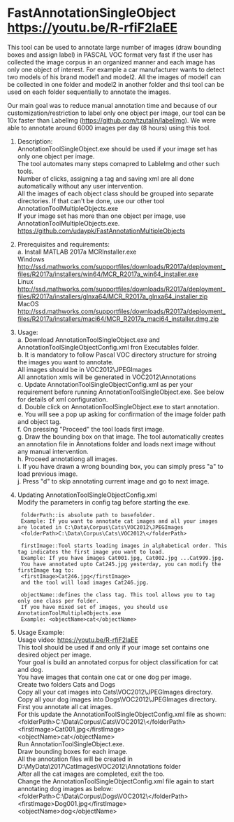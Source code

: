 # FastAnnotationSingleObject  https://youtu.be/R-rfiF2laEE
This tool can be used to annotate large number of images (draw bounding boxes and assign label) in PASCAL VOC format very fast if the user has collected the image corpus in an organized manner and each image has only one object of interest.
For example a car manufacturer wants to detect two models of his brand model1 and model2. All the images of model1 can be collected in one folder and model2 in another folder and thsi tool can be used on each folder sequentially to annotate the images. 

Our main goal was to reduce manual annotation time and because of our customization/restriction to label only one object per image, our tool can be 10x faster than LabelImg (https://github.com/tzutalin/labelImg). We were able to annotate around 6000 images per day (8 hours) using this tool.
 

1. Description: <br>
	AnnotationToolSingleObject.exe should be used if your image set has only one object per image. <br>
	The tool automates many steps comapred to LableImg and other such tools. <br>
	Number of clicks, assigning a tag and saving xml are all done automatically without any user intervention. <br>
	All the images of each object class should be grouped into separate directories. If that can't be done, use our other tool AnnotationToolMultipleObjects.exe  <br> 
	If your image set has more than one object per image, use AnnotationToolMultipleObjects.exe. https://github.com/udaypk/FastAnnotationMultipleObjects <br>

2. Prerequisites and requirements:<br>
	a. Install MATLAB 2017a MCRInstaller.exe <br>
	   Windows http://ssd.mathworks.com/supportfiles/downloads/R2017a/deployment_files/R2017a/installers/win64/MCR_R2017a_win64_installer.exe <br>
	   Linux   http://ssd.mathworks.com/supportfiles/downloads/R2017a/deployment_files/R2017a/installers/glnxa64/MCR_R2017a_glnxa64_installer.zip <br>
	   MacOS   http://ssd.mathworks.com/supportfiles/downloads/R2017a/deployment_files/R2017a/installers/maci64/MCR_R2017a_maci64_installer.dmg.zip <br>

3. Usage:<br>
	a. Download AnnotationToolSingleObject.exe and AnnotationToolSingleObjectConfig.xml fron Executables folder. <br>
	b. It is mandatory to follow Pascal VOC directory structure for stroing the images you want to annotate. <br>
	      All images should be in VOC2012\JPEGImages <br>
	      All annotation xmls will be generated in VOC2012\Annotations <br>
	c. Update AnnotationToolSingleObjectConfig.xml as per your requirement before running AnnotationToolSingleObject.exe. See below for details of xml configuration. <br>
	d. Double click on AnnotationToolSingleObject.exe to start annotation. <br> 
	e. You will see a pop up asking for confirmation of the image folder path and object tag.<br> 
	f. On pressing "Proceed" the tool loads first image.<br>
	g. Draw the bounding box on that image. The tool automatically creates an annotation file in Annotations folder and loads next image without any manual intervention.<br>
	h. Proceed annotationg all images. <br>
	i. If you have drawn a wrong bounding box, you can simply press "a" to load previous image.<br>
	j. Press "d" to skip annotating current image and go to next image. <br>

4. Updating AnnotationToolSingleObjectConfig.xml<br>
        Modify the parameters in config tag before starting the exe.<br>

        folderPath::is absolute path to basefolder. 
        Example: If you want to annotate cat images and all your images are located in C:\Data\Corpus\Cats\VOC2012\JPEGImages
        <folderPath>C:\Data\Corpus\Cats\VOC2012\</folderPath> 

        firstImage::Tool starts loading images in alphabetical order. This tag indicates the first image you want to load.
        Example: If you have images Cat001.jpg, Cat002.jpg ...Cat999.jpg.
        You have annotated upto Cat245.jpg yesterday, you can modify the firstImage tag to: 
        <firstImage>Cat246.jpg</firstImage> 
        and the tool will load images Cat246.jpg. 
        
        objectName::defines the class tag. This tool allows you to tag only one class per folder. 
        If you have mixed set of images, you should use AnnotationToolMultipleObjects.exe 
        Example: <objectName>cat</objectName>

5. Usage Example: <br>
        Usage video: https://youtu.be/R-rfiF2laEE  <br>
	This tool should be used if and only if your image set contains one desired object per image. <br>
	Your goal is build an annotated corpus for object classification for cat and dog. <br>
	You have images that contain one cat or one dog per image. <br>
	Create two folders Cats and Dogs <br>
	Copy all your cat images into Cats\VOC2012\JPEGImages directory.<br>
	Copy all your dog images into Dogs\VOC2012\JPEGImages directory. <br>
	First you annotate all cat images.<br>
	For this update the AnnotationToolSingleObjectConfig.xml file as shown: <br>
	\<folderPath\>C:\Data\Corpus\Cats\VOC2012\\<\/folderPath\> <br>
	\<firstImage\>Cat001.jpg\<\/firstImage\> <br>
	\<objectName\>cat\<\/objectName\> <br>
	Run AnnotationToolSingleObject.exe. <br>
	Draw bounding boxes for each image. <br>
	All the annotation files will be created in D:\MyData\2017\CatImages\VOC2012\Annotations folder <br>
	After all the cat images are completed, exit the too. <br>
	Change the AnnotationToolSingleObjectConfig.xml file again to start annotating dog images as below: <br>
	\<folderPath\>C:\Data\Corpus\Dogs\VOC2012\\<\/folderPath\> <br>
	\<firstImage\>Dog001.jpg\<\/firstImage\> <br>
	\<objectName\>dog\<\/objectName\> <br>
